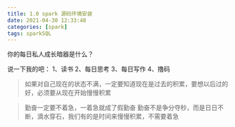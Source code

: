 ```yaml
---
title: 1.0 spark 源码环境安装
date: 2021-04-30 12:33:48
categories: [spark]
tags: sparkSQL
---
```


你的每日私人成长暗器是什么？

<!-- more -->


说一下我的吧：
1、读书
2、每日思考
3、每日写作
4、撸码

> 如果对自己现在的状态不满，一定要知道现在是过去的积累，要想以后过的好，必须要从现在开始慢慢积累

> 勤奋一定要不着急，一着急就成了假勤奋
> 勤奋不是争分夺秒，而是日日不断，滴水穿石，我们有的是时间来慢慢积累，不需要着急  